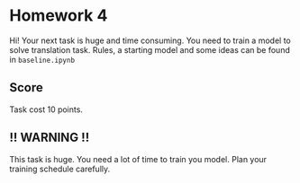 # Homework 4

Hi! Your next task is huge and time consuming. 
You need to train a model to solve translation task. 
Rules, a starting model and some ideas can be found in `baseline.ipynb`

## Score
Task cost 10 points.

## !! WARNING !!

This task is huge. You need a lot of time to train you model. 
Plan your training schedule carefully.